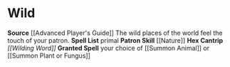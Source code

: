 ﻿---
id: '7'
name: Wild
rarity: Common
skill:
- '[[DATABASE/skill/Nature|Nature]]'
source: '[[DATABASE/source/Advanced Player''s Guide|Advanced Player''s Guide]]'
tradition:
- Primal
trait: null
type: Witch Patron Theme

---
# Wild

**Source** [[Advanced Player's Guide]] 
The wild places of the world feel the touch of your patron.
**Spell List** primal
**Patron Skill** [[Nature]]
**Hex Cantrip** _[[Wilding Word]]_
**Granted Spell** your choice of [[Summon Animal]] or [[Summon Plant or Fungus]]